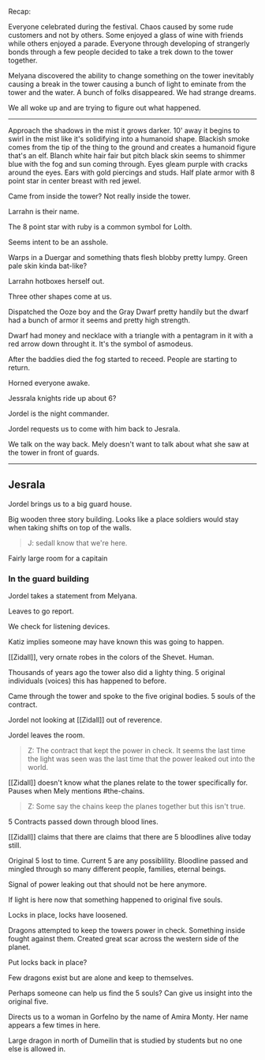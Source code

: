 Recap:

Everyone celebrated during the festival. Chaos caused by some rude customers and not by others. Some enjoyed a glass of wine with friends while others enjoyed a parade. Everyone through developing of strangerly bonds through a few people decided to take a trek down to the tower together.

Melyana discovered the ability to change something on the tower inevitably causing a break in the tower causing a bunch of light to eminate from the tower and the water. A bunch of folks disappeared. We had strange dreams.

We all woke up and are trying to figure out what happened.

---

Approach the shadows in the mist it grows darker. 10' away it begins to swirl in the mist like it's solidifying into a humanoid shape. Blackish smoke comes from the tip of the thing to the ground and creates a humanoid figure that's an elf. Blanch white hair fair but pitch black skin seems to shimmer blue with the fog and sun coming through. Eyes gleam purple with cracks around the eyes. Ears with gold piercings and studs. Half plate armor with 8 point star in center breast with red jewel.

Came from inside the tower? Not really inside the tower.

Larrahn is their name.

The 8 point star with ruby is a common symbol for Lolth.

Seems intent to be an asshole.

Warps in a Duergar and something thats flesh blobby pretty lumpy. Green pale skin kinda bat-like?

Larrahn hotboxes herself out.

Three other shapes come at us.

Dispatched the Ooze boy and the Gray Dwarf pretty handily but the dwarf had a bunch of armor it seems and pretty high strength.

Dwarf had money and necklace with a triangle with a pentagram in it with a red arrow down throught it. It's the symbol of asmodeus.

After the baddies died the fog started to receed. People are starting to return. 

Horned everyone awake. 

Jessrala knights ride up about 6?

Jordel is the night commander.

Jordel requests us to come with him back to Jesrala.

We talk on the way back. Mely doesn't want to talk about what she saw at the tower in front of guards.

----

## Jesrala
Jordel brings us to a big guard house. 

Big wooden three story building. Looks like a place soldiers would stay when taking shifts on top of the walls.

> J: sedall know that we're here.

Fairly large room for a capitain

### In the guard building
Jordel takes a statement from Melyana.

Leaves to go report.

We check for listening devices.

Katiz implies someone may have known this was going to happen.

[[Zidall]], very ornate robes in the colors of the Shevet. Human.

Thousands of years ago the tower also did a lighty thing. 5 original individuals (voices) this has happened to before.

Came through the tower and spoke to the five original bodies. 5 souls of the contract.

Jordel not looking at [[Zidall]] out of reverence.

Jordel leaves the room.

> Z: The contract that kept the power in check. It seems the last time the light was seen was the last time that the power leaked out into the world.

[[Zidall]] doesn't know what the planes relate to the tower specifically for. Pauses when Mely mentions #the-chains. 

> Z: Some say the chains keep the planes together but this isn't true.

5 Contracts passed down through blood lines.

[[Zidall]] claims that there are claims that there are 5 bloodlines alive today still.

Original 5 lost to time. Current 5 are any possiblility. Bloodline passed and mingled through so many different people, families, eternal beings.

Signal of power leaking out that should not be here anymore.

If light is here now that something happened to original five souls.

Locks in place, locks have loosened.

Dragons attempted to keep the towers power in check. Something inside fought against them. Created great scar across the western side of the planet.

Put locks back in place?

Few dragons exist but are alone and keep to themselves.

Perhaps someone can help us find the 5 souls? Can give us insight into the original five.

Directs us to a woman in Gorfelno by the name of Amira Monty. Her name appears a few times in here.

Large dragon in north of Dumeilin that is studied by students but no one else is allowed in.


